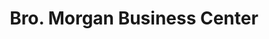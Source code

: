 ---
title: "Bro. Morgan Business Center"
url: /ganta/bro-morgan-business-center/
shop: convenience
---
